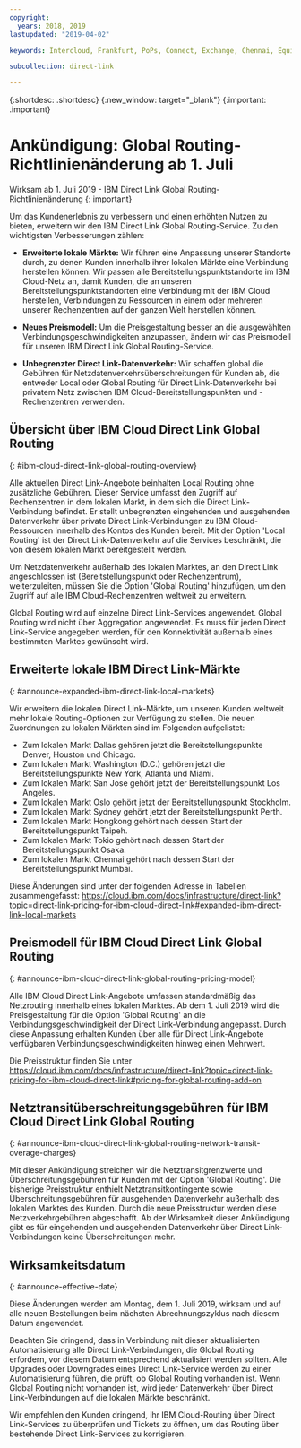 ```yaml
---
copyright:
  years: 2018, 2019
lastupdated: "2019-04-02"

keywords: Intercloud, Frankfurt, PoPs, Connect, Exchange, Chennai, Equinix, Megaport, Kinx, diversity, Bluefringe, CenturyLink, BT, Sao Paulo, Tokyo, Japan, PCCW, Colt, blog, service provider, partner, Telia, Internexion, Packet Fabric, Global Routing, expanded, market

subcollection: direct-link

---
```


{:shortdesc: .shortdesc}
{:new_window: target="_blank"}
{:important: .important}

# Ankündigung: Global Routing-Richtlinienänderung ab 1. Juli

Wirksam ab 1. Juli 2019 - IBM Direct Link Global Routing-Richtlinienänderung
{: important}

Um das Kundenerlebnis zu verbessern und einen erhöhten Nutzen zu bieten, erweitern wir den IBM Direct Link Global Routing-Service. Zu den wichtigsten Verbesserungen zählen:

* **Erweiterte lokale Märkte:** Wir führen eine Anpassung unserer Standorte durch, zu denen Kunden innerhalb ihrer lokalen Märkte eine Verbindung herstellen können. Wir passen alle Bereitstellungspunktstandorte im IBM Cloud-Netz an, damit Kunden, die an unseren Bereitstellungspunktstandorten eine Verbindung mit der IBM Cloud herstellen, Verbindungen zu Ressourcen in einem oder mehreren unserer Rechenzentren auf der ganzen Welt herstellen können.

* **Neues Preismodell:** Um die Preisgestaltung besser an die ausgewählten Verbindungsgeschwindigkeiten anzupassen, ändern wir das Preismodell für unseren IBM Direct Link Global Routing-Service.

* **Unbegrenzter Direct Link-Datenverkehr:** Wir schaffen global die Gebühren für Netzdatenverkehrsüberschreitungen für Kunden ab, die entweder Local oder Global Routing für Direct Link-Datenverkehr bei privatem Netz zwischen IBM Cloud-Bereitstellungspunkten und -Rechenzentren verwenden.

## Übersicht über IBM Cloud Direct Link Global Routing
{: #ibm-cloud-direct-link-global-routing-overview}

Alle aktuellen Direct Link-Angebote beinhalten Local Routing ohne zusätzliche Gebühren. Dieser Service umfasst den Zugriff auf Rechenzentren in dem lokalen Markt, in dem sich die Direct Link-Verbindung befindet. Er stellt unbegrenzten eingehenden und ausgehenden Datenverkehr über private Direct Link-Verbindungen zu IBM Cloud-Ressourcen innerhalb des Kontos des Kunden bereit. Mit der Option 'Local Routing' ist der Direct Link-Datenverkehr auf die Services beschränkt, die von diesem lokalen Markt bereitgestellt werden.

Um Netzdatenverkehr außerhalb des lokalen Marktes, an den Direct Link angeschlossen ist (Bereitstellungspunkt oder Rechenzentrum), weiterzuleiten, müssen Sie die Option 'Global Routing' hinzufügen, um den Zugriff auf alle IBM Cloud-Rechenzentren weltweit zu erweitern.

Global Routing wird auf einzelne Direct Link-Services angewendet. Global Routing wird nicht über Aggregation angewendet. Es muss für jeden Direct Link-Service angegeben werden, für den Konnektivität außerhalb eines bestimmten Marktes gewünscht wird.

## Erweiterte lokale IBM Direct Link-Märkte
{: #announce-expanded-ibm-direct-link-local-markets}

Wir erweitern die lokalen Direct Link-Märkte, um unseren Kunden weltweit mehr lokale Routing-Optionen zur Verfügung zu stellen. Die neuen Zuordnungen zu lokalen Märkten sind im Folgenden aufgelistet:

* Zum lokalen Markt Dallas gehören jetzt die Bereitstellungspunkte Denver, Houston und Chicago.
* Zum lokalen Markt Washington (D.C.) gehören jetzt die Bereitstellungspunkte New York, Atlanta und Miami.
* Zum lokalen Markt San Jose gehört jetzt der Bereitstellungspunkt Los Angeles.
* Zum lokalen Markt Oslo gehört jetzt der Bereitstellungspunkt Stockholm.
* Zum lokalen Markt Sydney gehört jetzt der Bereitstellungspunkt Perth.
* Zum lokalen Markt Hongkong gehört nach dessen Start der Bereitstellungspunkt Taipeh.
* Zum lokalen Markt Tokio gehört nach dessen Start der Bereitstellungspunkt Osaka.
* Zum lokalen Markt Chennai gehört nach dessen Start der Bereitstellungspunkt Mumbai.

Diese Änderungen sind unter der folgenden Adresse in Tabellen zusammengefasst: https://cloud.ibm.com/docs/infrastructure/direct-link?topic=direct-link-pricing-for-ibm-cloud-direct-link#expanded-ibm-direct-link-local-markets

## Preismodell für IBM Cloud Direct Link Global Routing
{: #announce-ibm-cloud-direct-link-global-routing-pricing-model}

Alle IBM Cloud Direct Link-Angebote umfassen standardmäßig das Netzrouting innerhalb eines lokalen Marktes. Ab dem 1. Juli 2019 wird die Preisgestaltung für die Option 'Global Routing' an die Verbindungsgeschwindigkeit der Direct Link-Verbindung angepasst. Durch diese Anpassung erhalten Kunden über alle für Direct Link-Angebote verfügbaren Verbindungsgeschwindigkeiten hinweg einen Mehrwert.

Die Preisstruktur finden Sie unter https://cloud.ibm.com/docs/infrastructure/direct-link?topic=direct-link-pricing-for-ibm-cloud-direct-link#pricing-for-global-routing-add-on

## Netztransitüberschreitungsgebühren für IBM Cloud Direct Link Global Routing
{: #announce-ibm-cloud-direct-link-global-routing-network-transit-overage-charges}

Mit dieser Ankündigung streichen wir die Netztransitgrenzwerte und Überschreitungsgebühren für Kunden mit der Option 'Global Routing'. Die bisherige Preisstruktur enthielt Netztransitkontingente sowie Überschreitungsgebühren für ausgehenden Datenverkehr außerhalb des lokalen Marktes des Kunden. Durch die neue Preisstruktur werden diese Netzverkehrgebühren abgeschafft. Ab der Wirksamkeit dieser Ankündigung gibt es für eingehenden und ausgehenden Datenverkehr über Direct Link-Verbindungen keine Überschreitungen mehr.

## Wirksamkeitsdatum
{: #announce-effective-date}

Diese Änderungen werden am Montag, dem 1. Juli 2019, wirksam und auf alle neuen Bestellungen beim nächsten Abrechnungszyklus nach diesem Datum angewendet.

Beachten Sie dringend, dass in Verbindung mit dieser aktualisierten Automatisierung alle Direct Link-Verbindungen, die Global Routing erfordern, vor diesem Datum entsprechend aktualisiert werden sollten. Alle Upgrades oder Downgrades eines Direct Link-Service werden zu einer Automatisierung führen, die prüft, ob Global Routing vorhanden ist. Wenn Global Routing nicht vorhanden ist, wird jeder Datenverkehr über Direct Link-Verbindungen auf die lokalen Märkte beschränkt.

Wir empfehlen den Kunden dringend, ihr IBM Cloud-Routing über Direct Link-Services zu überprüfen und Tickets zu öffnen, um das Routing über bestehende Direct Link-Services zu korrigieren.
